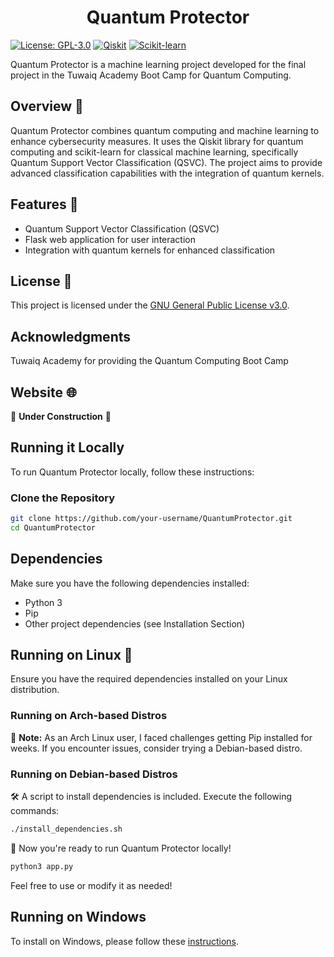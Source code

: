 <div align="center">
<h1>Quantum Protector</h1>
</div>

[![License: GPL-3.0](https://img.shields.io/badge/License-GPL--3.0-blue.svg)](https://www.gnu.org/licenses/gpl-3.0.html)
[![Qiskit](https://img.shields.io/badge/Qiskit-0.31.0-green.svg)](https://qiskit.org/)
[![Scikit-learn](https://img.shields.io/badge/Scikit--learn-0.24.2-orange.svg)](https://scikit-learn.org/stable/)

Quantum Protector is a machine learning project developed for the final project in the Tuwaiq Academy Boot Camp for Quantum Computing.

## Overview 🔭

Quantum Protector combines quantum computing and machine learning to enhance cybersecurity measures. It uses the Qiskit library for quantum computing and scikit-learn for classical machine learning, specifically Quantum Support Vector Classification (QSVC). The project aims to provide advanced classification capabilities with the integration of quantum kernels.

## Features 🧰

- Quantum Support Vector Classification (QSVC)
- Flask web application for user interaction
- Integration with quantum kernels for enhanced classification

## License 📜

This project is licensed under the [GNU General Public License v3.0](https://www.gnu.org/licenses/gpl-3.0.html).

## Acknowledgments

Tuwaiq Academy for providing the Quantum Computing Boot Camp

## Website 🌐

🚧 **Under Construction** 🚧

## Running it Locally

To run Quantum Protector locally, follow these instructions:

### Clone the Repository

```bash
git clone https://github.com/your-username/QuantumProtector.git
cd QuantumProtector
```

## Dependencies

Make sure you have the following dependencies installed:

- Python 3
- Pip
- Other project dependencies (see Installation Section)

## Running on Linux 🐧
Ensure you have the required dependencies installed on your Linux distribution.

### Running on Arch-based Distros

🚧 **Note:** As an Arch Linux user, I faced challenges getting Pip installed for weeks. If you encounter issues, consider trying a Debian-based distro.

### Running on Debian-based Distros

🛠️ A script to install dependencies is included. Execute the following commands:

```bash
./install_dependencies.sh
```

🚀 Now you're ready to run Quantum Protector locally!

```bash
python3 app.py
```

Feel free to use or modify it as needed!

## Running on Windows

To install on Windows, please follow these [instructions](https://raw.githubusercontent.com/MazinAl-Z/quantumprotector/main/windows/instructions.jpeg).

